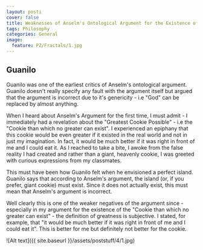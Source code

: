 ```yaml
---
layout: posti
cover: false
title: Weaknesses of Anselm's Ontological Argument for the Existence of God
tags: Philosophy
categories: General
image:
  feature: PZ/Fractals/1.jpg
---
```


Guanilo
-------

Guanilo was one of the earliest critics of Anselm's ontological argument. Guanilo doesn't really specify any fault with the argument itself but argued that the argument is incorrect due to it's genericity - i.e "God" can be replaced by almost anything.

When I heard about Anselm's Argument for the first time, I must admit - I immediately had a revelation about the "Greatest Cookie Possible" - i.e the "Cookie than which no greater can exist". I experienced an epiphany that this cookie would be even greater if it existed in the real world and not in just my imagination. In fact, it would be much better if it was right in front of me and I could eat it. As I reached to take a bite, I awoke from the false reality I had created and rather than a giant, heavenly cookie, I was greeted with curious expressions from my classmates.

This must have been how Guanilo felt when he envisioned a perfect island. Guanilo says that according to Anselm's argument, the island (or, if you prefer, giant cookie) must exist. Since it does not actually exist, this must mean that Anselm's argument is incorrect.

Well clearly this is one of the weaker negatives of the argument since - especially in my argument for the existence of the "Cookie than which no greater can exist" - the definition of greatness is subjective. I stated, for example, that "it would be much better if it was right in front of me and I could eat it". This is better for me but definitely not better for the cookie.

![Alt text]({{ site.baseurl }}/assets/poststuff/4/1.jpg)